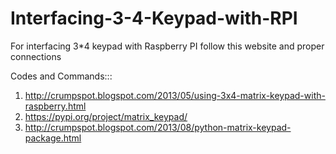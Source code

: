 # Interfacing-3-4-Keypad-with-RPI

For interfacing 3*4 keypad with Raspberry PI follow this website and proper connections

Codes and Commands:::
1. http://crumpspot.blogspot.com/2013/05/using-3x4-matrix-keypad-with-raspberry.html
2. https://pypi.org/project/matrix_keypad/
3. http://crumpspot.blogspot.com/2013/08/python-matrix-keypad-package.html
